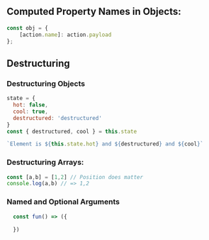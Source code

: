 ## Computed Property Names in Objects:

```js
const obj = {
    [action.name]: action.payload
};
```

## Destructuring

### Destructuring Objects
```js
state = {
  hot: false,
  cool: true,
  destructured: 'destructured'
}
const { destructured, cool } = this.state

`Element is ${this.state.hot} and ${destructured} and ${cool}`
```


### Destructuring Arrays:
```js
const [a,b] = [1,2] // Position does matter
console.log(a,b) // => 1,2 
```


### Named and Optional Arguments 

```js
  const fun() => ({ 
  
  })
```
